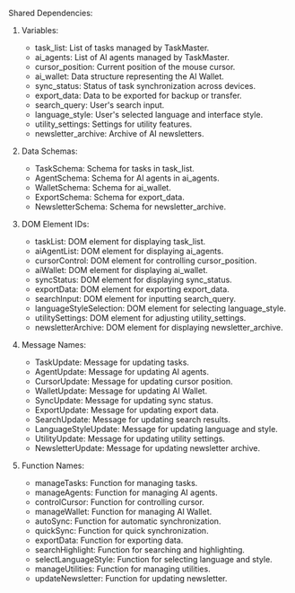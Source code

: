 Shared Dependencies:

1. Variables:
   - task_list: List of tasks managed by TaskMaster.
   - ai_agents: List of AI agents managed by TaskMaster.
   - cursor_position: Current position of the mouse cursor.
   - ai_wallet: Data structure representing the AI Wallet.
   - sync_status: Status of task synchronization across devices.
   - export_data: Data to be exported for backup or transfer.
   - search_query: User's search input.
   - language_style: User's selected language and interface style.
   - utility_settings: Settings for utility features.
   - newsletter_archive: Archive of AI newsletters.

2. Data Schemas:
   - TaskSchema: Schema for tasks in task_list.
   - AgentSchema: Schema for AI agents in ai_agents.
   - WalletSchema: Schema for ai_wallet.
   - ExportSchema: Schema for export_data.
   - NewsletterSchema: Schema for newsletter_archive.

3. DOM Element IDs:
   - taskList: DOM element for displaying task_list.
   - aiAgentList: DOM element for displaying ai_agents.
   - cursorControl: DOM element for controlling cursor_position.
   - aiWallet: DOM element for displaying ai_wallet.
   - syncStatus: DOM element for displaying sync_status.
   - exportData: DOM element for exporting export_data.
   - searchInput: DOM element for inputting search_query.
   - languageStyleSelection: DOM element for selecting language_style.
   - utilitySettings: DOM element for adjusting utility_settings.
   - newsletterArchive: DOM element for displaying newsletter_archive.

4. Message Names:
   - TaskUpdate: Message for updating tasks.
   - AgentUpdate: Message for updating AI agents.
   - CursorUpdate: Message for updating cursor position.
   - WalletUpdate: Message for updating AI Wallet.
   - SyncUpdate: Message for updating sync status.
   - ExportUpdate: Message for updating export data.
   - SearchUpdate: Message for updating search results.
   - LanguageStyleUpdate: Message for updating language and style.
   - UtilityUpdate: Message for updating utility settings.
   - NewsletterUpdate: Message for updating newsletter archive.

5. Function Names:
   - manageTasks: Function for managing tasks.
   - manageAgents: Function for managing AI agents.
   - controlCursor: Function for controlling cursor.
   - manageWallet: Function for managing AI Wallet.
   - autoSync: Function for automatic synchronization.
   - quickSync: Function for quick synchronization.
   - exportData: Function for exporting data.
   - searchHighlight: Function for searching and highlighting.
   - selectLanguageStyle: Function for selecting language and style.
   - manageUtilities: Function for managing utilities.
   - updateNewsletter: Function for updating newsletter.